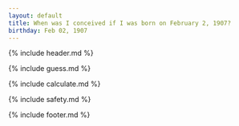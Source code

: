 ```yaml
---
layout: default
title: When was I conceived if I was born on February 2, 1907?
birthday: Feb 02, 1907
---
```


{% include header.md %}

{% include guess.md %}

{% include calculate.md %}

{% include safety.md %}

{% include footer.md %}



